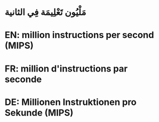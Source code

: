 # مَلْيُون تَعْلِيمَة فِي الثانية

# EN: million instructions per second (MIPS)

# FR: million d'instructions par seconde

# DE: Millionen Instruktionen pro Sekunde (MIPS)
